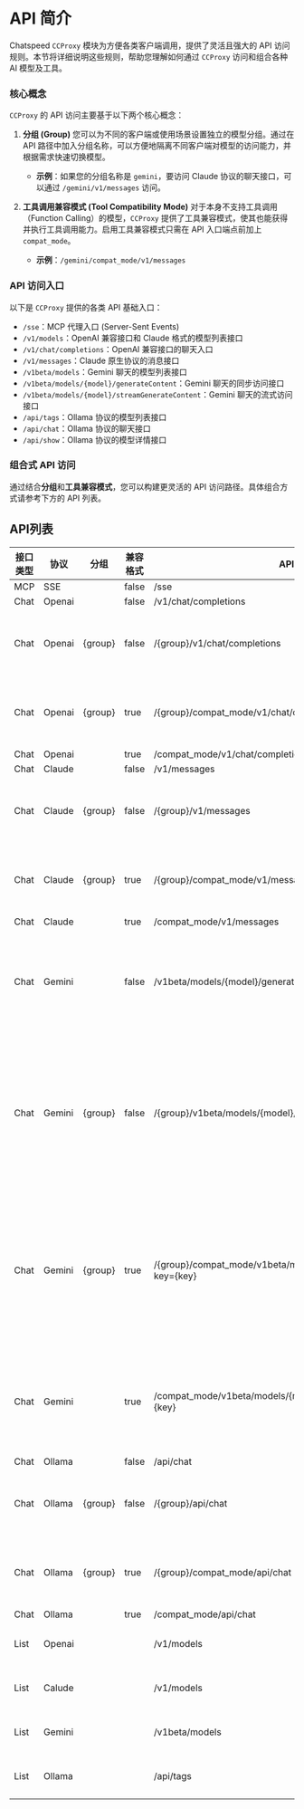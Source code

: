 # API 简介

Chatspeed `CCProxy` 模块为方便各类客户端调用，提供了灵活且强大的 API 访问规则。本节将详细说明这些规则，帮助您理解如何通过 `CCProxy` 访问和组合各种 AI 模型及工具。

### 核心概念

`CCProxy` 的 API 访问主要基于以下两个核心概念：

1.  **分组 (Group)**
    您可以为不同的客户端或使用场景设置独立的模型分组。通过在 API 路径中加入分组名称，可以方便地隔离不同客户端对模型的访问能力，并根据需求快速切换模型。
    *   **示例**：如果您的分组名称是 `gemini`，要访问 Claude 协议的聊天接口，可以通过 `/gemini/v1/messages` 访问。

2.  **工具调用兼容模式 (Tool Compatibility Mode)**
    对于本身不支持工具调用（Function Calling）的模型，`CCProxy` 提供了工具兼容模式，使其也能获得并执行工具调用能力。启用工具兼容模式只需在 API 入口端点前加上 `compat_mode`。
    *   **示例**：`/gemini/compat_mode/v1/messages`


### API 访问入口

以下是 `CCProxy` 提供的各类 API 基础入口：

*   `/sse`：MCP 代理入口 (Server-Sent Events)
*   `/v1/models`：OpenAI 兼容接口和 Claude 格式的模型列表接口
*   `/v1/chat/completions`：OpenAI 兼容接口的聊天入口
*   `/v1/messages`：Claude 原生协议的消息接口
*   `/v1beta/models`：Gemini 聊天的模型列表接口
*   `/v1beta/models/{model}/generateContent`：Gemini 聊天的同步访问接口
*   `/v1beta/models/{model}/streamGenerateContent`：Gemini 聊天的流式访问接口
*   `/api/tags`：Ollama 协议的模型列表接口
*   `/api/chat`：Ollama 协议的聊天接口
*   `/api/show`：Ollama 协议的模型详情接口

### 组合式 API 访问

通过结合**分组**和**工具兼容模式**，您可以构建更灵活的 API 访问路径。具体组合方式请参考下方的 API 列表。

## API列表

| 接口类型 | 协议   | 分组    | 兼容格式 | API地址                                                              | 备注                                                                         |
| -------- | ------ | ------- | -------- | -------------------------------------------------------------------- | ---------------------------------------------------------------------------- |
| MCP      | SSE    |         | false    | /sse                                                                 |                                                                              |
| Chat     | Openai |         | false    | /v1/chat/completions                                                 |                                                                              |
| Chat     | Openai | {group} | false    | /{group}/v1/chat/completions                                         | 将 {group} 替换为分组名称                                                    |
| Chat     | Openai | {group} | true     | /{group}/compat_mode/v1/chat/completions                             | 将 {group} 替换为分组名称                                                    |
| Chat     | Openai |         | true     | /compat_mode/v1/chat/completions                                     |                                                                              |
| Chat     | Claude |         | false    | /v1/messages                                                         |                                                                              |
| Chat     | Claude | {group} | false    | /{group}/v1/messages                                                 | 将 {group} 替换为分组名称                                                    |
| Chat     | Claude | {group} | true     | /{group}/compat_mode/v1/messages                                     | 将 {group} 替换为分组名称                                                    |
| Chat     | Claude |         | true     | /compat_mode/v1/messages                                             |                                                                              |
| Chat     | Gemini |         | false    | /v1beta/models/{model}/generateContent?key={key}                     | 将 {model} 替换为模型名称，将 {key} 替换为API Key                            |
| Chat     | Gemini | {group} | false    | /{group}/v1beta/models/{model}/generateContent?key={key}             | 将 {group} 替换为分组名称，将 {model} 替换为模型名称，将 {key} 替换为API Key |
| Chat     | Gemini | {group} | true     | /{group}/compat_mode/v1beta/models/{model}/generateContent?key={key} | 将 {group} 替换为分组名称，将 {model} 替换为模型名称，将 {key} 替换为API Key |
| Chat     | Gemini |         | true     | /compat_mode/v1beta/models/{model}/generateContent?key={key}         | 将 {model} 替换为模型名称，将 {key} 替换为API Key                            |
| Chat     | Ollama |         | false    | /api/chat                                                            |                                                                              |
| Chat     | Ollama | {group} | false    | /{group}/api/chat                                                    | 将 {group} 替换为分组名称                                                    |
| Chat     | Ollama | {group} | true     | /{group}/compat_mode/api/chat                                        | 将 {group} 替换为分组名称                                                    |
| Chat     | Ollama |         | true     | /compat_mode/api/chat                                                |                                                                              |
| List     | Openai |         |          | /v1/models                                                           | 支持分组和兼容模式                                                           |
| List     | Calude |         |          | /v1/models                                                           | 支持分组和兼容模式                                                           |
| List     | Gemini |         |          | /v1beta/models                                                       | 支持分组和兼容模式                                                           |
| List     | Ollama |         |          | /api/tags                                                            | 支持分组和兼容模式                                                           |
